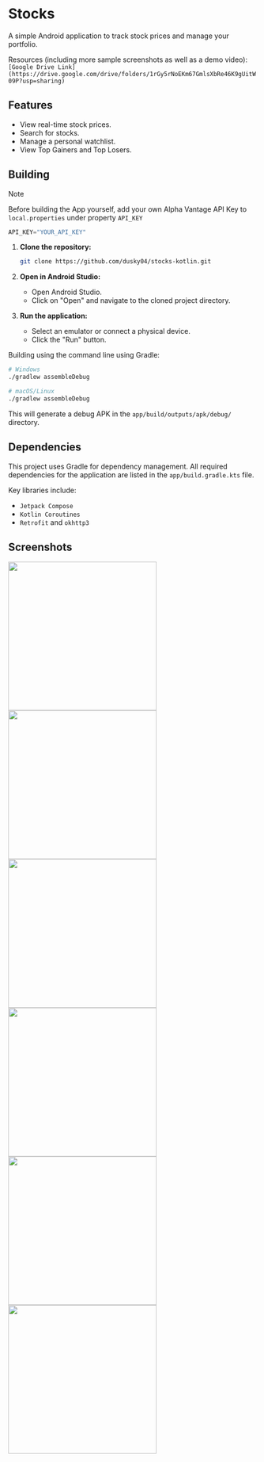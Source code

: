# Stocks

A simple Android application to track stock prices and manage your portfolio.

Resources (including more sample screenshots as well as a demo video): `[Google Drive Link](https://drive.google.com/drive/folders/1rGy5rNoEKm67GmlsXbRe46K9gUitW09P?usp=sharing)`

## Features

- View real-time stock prices.
- Search for stocks.
- Manage a personal watchlist.
- View Top Gainers and Top Losers.

## Building

> [!NOTE]
> Before building the App yourself, add your own Alpha Vantage API Key to `local.properties` under property `API_KEY`

```kt
API_KEY="YOUR_API_KEY"
```

1.  **Clone the repository:**
    ```sh
    git clone https://github.com/dusky04/stocks-kotlin.git
    ```
2.  **Open in Android Studio:**

    - Open Android Studio.
    - Click on "Open" and navigate to the cloned project directory.

3.  **Run the application:**
    - Select an emulator or connect a physical device.
    - Click the "Run" button.

Building using the command line using Gradle:

```sh
# Windows
./gradlew assembleDebug

# macOS/Linux
./gradlew assembleDebug
```

This will generate a debug APK in the `app/build/outputs/apk/debug/` directory.

## Dependencies

This project uses Gradle for dependency management. All required dependencies for the application are listed in the `app/build.gradle.kts` file.

Key libraries include:

- `Jetpack Compose`
- `Kotlin Coroutines`
- `Retrofit` and `okhttp3`

## Screenshots

<img src="screenshots\00_HomeScreenLight.jpg" width="300">
<img src="screenshots\00_HomeScreenDark.jpg" width="300">
<img src="screenshots\01_StockOverviewLight.jpg" width="300">
<img src="screenshots\01_StockOverviewDark.jpg" width="300">
<img src="screenshots\02_NewsScreenLight.jpg" width="300">
<img src="screenshots\02_NewsScreenDark.jpg" width="300">
